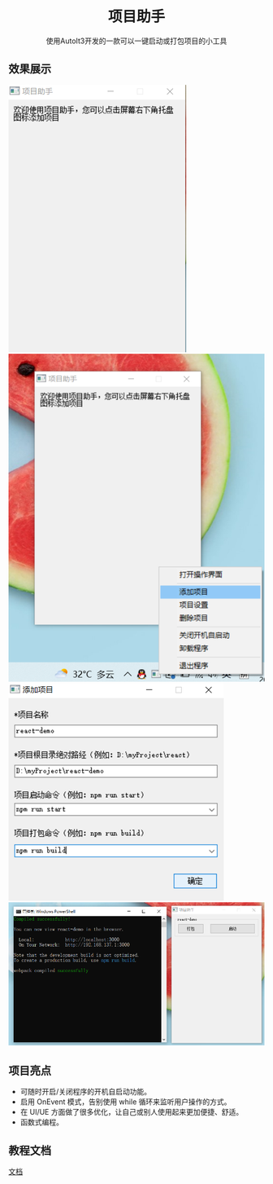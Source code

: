 <h1 align="center">项目助手</h1>
<div align="center">
使用AutoIt3开发的一款可以一键启动或打包项目的小工具
</div>

## 效果展示

![](https://raw.githubusercontent.com/hepengwei/project-assistant/master/initialInterface.png)
![](https://raw.githubusercontent.com/hepengwei/project-assistant/master/addProject.png)
![](https://raw.githubusercontent.com/hepengwei/project-assistant/master/editProjectInfo.png)
![](https://raw.githubusercontent.com/hepengwei/project-assistant/master/startProject.png)

## 项目亮点

- 可随时开启/关闭程序的开机自启动功能。
- 启用 OnEvent 模式，告别使用 while 循环来监听用户操作的方式。
- 在 UI/UE 方面做了很多优化，让自己或别人使用起来更加便捷、舒适。
- 函数式编程。

## 教程文档

[文档](https://www.jianshu.com/p/98e05dcc4be8)

